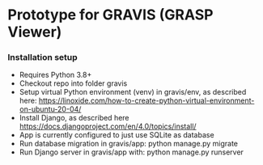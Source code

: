 # Prototype for GRAVIS (GRASP Viewer)

### Installation setup

* Requires Python 3.8+
* Checkout repo into folder gravis
* Setup virtual Python environment (venv) in gravis/env, as described here: https://linoxide.com/how-to-create-python-virtual-environment-on-ubuntu-20-04/
* Install Django, as described here https://docs.djangoproject.com/en/4.0/topics/install/
* App is currently configured to just use SQLite as database
* Run database migration in gravis/app: python manage.py migrate 
* Run Django server in gravis/app with: python manage.py runserver
